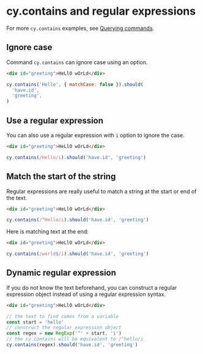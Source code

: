 # cy.contains and regular expressions

For more `cy.contains` examples, see [Querying commands](../commands/querying.md).

## Ignore case

Command `cy.contains` can ignore case using an option.

<!-- fiddle Ignore case -->

```html
<div id="greeting">HeLlO wOrLd</div>
```

```js
cy.contains('Hello', { matchCase: false }).should(
  'have.id',
  'greeting',
)
```

<!-- fiddle-end -->

## Use a regular expression

You can also use a regular expression with `i` option to ignore the case.

<!-- fiddle Use a regular expression to ignore case -->

```html
<div id="greeting">HeLlO wOrLd</div>
```

```js
cy.contains(/Hello/i).should('have.id', 'greeting')
```

<!-- fiddle-end -->

## Match the start of the string

Regular expressions are really useful to match a string at the start or end of the text.

<!-- fiddle Find element that starts with hello -->

```html
<div id="greeting">HeLlO wOrLd</div>
```

```js
cy.contains(/^Hello/i).should('have.id', 'greeting')
```

<!-- fiddle-end -->

Here is matching text at the end:

<!-- fiddle Find element that ends with world -->

```html
<div id="greeting">HeLlO wOrLd</div>
```

```js
cy.contains(/world$/i).should('have.id', 'greeting')
```

<!-- fiddle-end -->

## Dynamic regular expression

If you do not know the text beforehand, you can construct a regular expression object instead of using a regular expression syntax.

<!-- fiddle Construct the regular expression from a string value -->

```html
<div id="greeting">HeLlO wOrLd</div>
```

```js
// the text to find comes from a variable
const start = 'hello'
// construct the regular expression object
const regex = new RegExp('^' + start, 'i')
// the cy.contains will be equivalent to /^hello/i
cy.contains(regex).should('have.id', 'greeting')
```

<!-- fiddle-end -->
